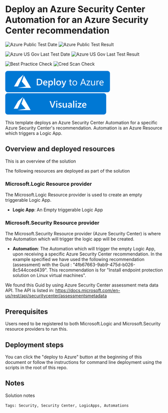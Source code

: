 # Deploy an Azure Security Center Automation for an Azure Security Center recommendation

![Azure Public Test Date](https://azurequickstartsservice.blob.core.windows.net/badges/101-securitycenter-create-automation-for-specific-recommendations/PublicLastTestDate.svg)
![Azure Public Test Result](https://azurequickstartsservice.blob.core.windows.net/badges/101-securitycenter-create-automation-for-specific-recommendations/PublicDeployment.svg)

![Azure US Gov Last Test Date](https://azurequickstartsservice.blob.core.windows.net/badges/101-securitycenter-create-automation-for-specific-recommendations/FairfaxLastTestDate.svg)
![Azure US Gov Last Test Result](https://azurequickstartsservice.blob.core.windows.net/badges/101-securitycenter-create-automation-for-specific-recommendations/FairfaxDeployment.svg)

![Best Practice Check](https://azurequickstartsservice.blob.core.windows.net/badges/101-securitycenter-create-automation-for-specific-recommendations/BestPracticeResult.svg)
![Cred Scan Check](https://azurequickstartsservice.blob.core.windows.net/badges/101-securitycenter-create-automation-for-specific-recommendations/CredScanResult.svg)
  
[![Deploy To Azure](https://raw.githubusercontent.com/Azure/azure-quickstart-templates/master/1-CONTRIBUTION-GUIDE/images/deploytoazure.svg?sanitize=true)]("https://portal.azure.com/#create/Microsoft.Template/uri/https%3A%2F%2Fraw.githubusercontent.com%2FAzure%2Fazure-quickstart-templates%2Fmaster%2F101-securitycenter-create-automation-for-specific-recommendations%2Fazuredeploy.json")
[![Visualize](https://raw.githubusercontent.com/Azure/azure-quickstart-templates/master/1-CONTRIBUTION-GUIDE/images/visualizebutton.svg?sanitize=true)]("http://armviz.io/#/?load=https%3A%2F%2Fraw.githubusercontent.com%2FAzure%2Fazure-quickstart-templates%2Fmaster%2F101-securitycenter-create-automation-for-specific-recommendations%2Fazuredeploy.json")

This template deploys an Azure Security Center Automation for a specific Azure
Security Center's recommendation. Automation is an Azure Resource which triggers
a Logic App.

## Overview and deployed resources

This is an overview of the solution

The following resources are deployed as part of the solution

### Microsoft.Logic Resource provider

The Microsoft.Logic Resource provider is used to create an empty triggerable
Logic App.

- **Logic App**: An Empty triggerable Logic App

### Microsoft.Security Resource provider

The Microsoft.Security Resource provider (Azure Security Center) is where the
Automation which will trigger the logic app will be created.

- **Automation**: The Automation which will trigger the empty Logic App, upon
  receiving a specific Azure Security Center recommendation. In the example
  specified we have used the following recommendation (assessment) with the Guid
  : "4fb67663-9ab9-475d-b026-8c544cced439". This recommendation is for "Install
  endpoint protection solution on Linux virtual machines".

We found this Guid by using Azure Security Center assessment meta data API. The
API is listed in:
https://docs.microsoft.com/en-us/rest/api/securitycenter/assessmentsmetadata

## Prerequisites

Users need to be registered to both Microsoft.Logic and Microsoft.Security
resource providers to run this.

## Deployment steps

You can click the "deploy to Azure" button at the beginning of this document or
follow the instructions for command line deployment using the scripts in the
root of this repo.

## Notes

Solution notes

`Tags: Security, Security Center, LogicApps, Automations`
